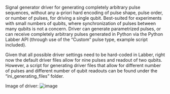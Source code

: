 Signal generator driver for generating completely arbitrary pulse sequences, without any a-priori hard encoding of pulse shape, pulse order, or number of pulses, for driving a single qubit. Best-suited for experiments with small numbers of qubits, where synchronization of pulses between many qubits is not a concern. Driver can generate parametrized pulses, or can receive completely arbitrary pulses generated in Python via the Python Labber API (through use of the “Custom” pulse type, example script included). 

Given that all possible driver settings need to be hard-coded in Labber, right now the default driver files allow for nine pulses and readout of two qubits. However, a script for generating driver files that allow for different number of pulses and different number of qubit readouts can be found under the “ini_generating_files” folder.

Image of driver:
![image](https://user-images.githubusercontent.com/16061148/99593514-a1281280-29a6-11eb-847e-60829dba97b4.png)
